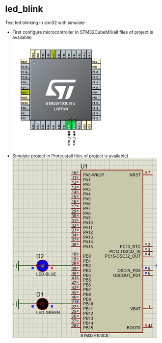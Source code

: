 # led_blink
 Test led blinking in stm32 with simulate</br>
 * First configure microcontroller in STM32CubeMX(all files of project is available)</br>
 ![STM32CubeMX image](/led_blink/image2.jpg)
 * Simulate project in Proteus(all files of project is available)</br>
 ![led blinking image](/simulate/image1.jpg)
